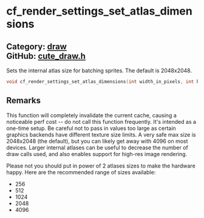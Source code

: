 [//]: # (This file is automatically generated by Cute Framework's docs parser.)
[//]: # (Do not edit this file by hand!)
[//]: # (See: https://github.com/RandyGaul/cute_framework/blob/master/samples/docs_parser.cpp)
[](../header.md ':include')

# cf_render_settings_set_atlas_dimensions

Category: [draw](/api_reference?id=draw)  
GitHub: [cute_draw.h](https://github.com/RandyGaul/cute_framework/blob/master/include/cute_draw.h)  
---

Sets the internal atlas size for batching sprites. The default is 2048x2048.

```cpp
void cf_render_settings_set_atlas_dimensions(int width_in_pixels, int height_in_pixels);
```

## Remarks

This function will completely invalidate the current cache, causing a noticeable perf cost -- do not call this
function frequently. It's intended as a one-time setup. Be careful not to pass in values too large as certain
graphics backends have different texture size limits. A very safe max size is 2048x2048 (the default), but you
can likely get away with 4096 on most devices. Larger internal atlases can be useful to decrease the number of
draw calls used, and also enables support for high-res image rendering.

Please not you should put in power of 2 atlases sizes to make the hardware happy. Here are the recommended range
of sizes available:

- 256
- 512
- 1024
- 2048
- 4096

